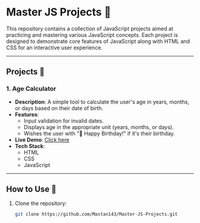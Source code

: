 # Master JS Projects 🎯

This repository contains a collection of JavaScript projects aimed at practicing and mastering various JavaScript concepts. Each project is designed to demonstrate core features of JavaScript along with HTML and CSS for an interactive user experience.

---

## Projects 📂

### 1. **Age Calculator**
   - **Description**: A simple tool to calculate the user's age in years, months, or days based on their date of birth.
   - **Features**:
     - Input validation for invalid dates.
     - Displays age in the appropriate unit (years, months, or days).
     - Wishes the user with "🎉 Happy Birthday!" if it's their birthday.
   - **Live Demo**: [Click here](https://<your-username>.github.io/Master-JS-Projects/Age-Calculator/)
   - **Tech Stack**: 
     - HTML
     - CSS
     - JavaScript

---

## How to Use 🚀

1. Clone the repository:
   ```bash
   git clone https://github.com/Mastan143/Master-JS-Projects.git
